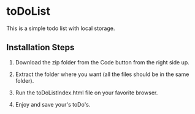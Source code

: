 # toDoList

This is a simple todo list with local storage.

## Installation Steps

1.  Download the zip folder from the Code button from the right side up.

2.  Extract the folder where you want (all the files should be in the same folder).

3.  Run the toDoListIndex.html file on your favorite browser.

4.  Enjoy and save your's toDo's.
